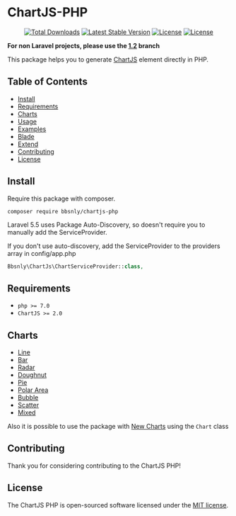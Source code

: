 # ChartJS-PHP

<p align="center">
<a href="https://packagist.org/packages/bbsnly/chartjs-php"><img src="https://poser.pugx.org/bbsnly/chartjs-php/d/total.svg" alt="Total Downloads"></a>
<a href="https://packagist.org/packages/bbsnly/chartjs-php"><img src="https://poser.pugx.org/bbsnly/chartjs-php/v/stable.svg" alt="Latest Stable Version"></a>
<a href="https://travis-ci.org/bbsnly/chartjs-php"><img src="https://travis-ci.org/bbsnly/chartjs-php.svg?branch=master" alt="License"></a>
<a href="https://packagist.org/packages/bbsnly/chartjs-php"><img src="https://poser.pugx.org/bbsnly/chartjs-php/license.svg" alt="License"></a>
</p>


**For non Laravel projects, please use the [1.2](https://github.com/bbsnly/chartjs-php/tree/1.2) branch**

This package helps you to generate [ChartJS](http://www.chartjs.org/ "ChartJS") element directly in PHP.


## Table of Contents
- [Install](#install)
- [Requirements](#requirements)
- [Charts](#charts)
- [Usage](usage)
- [Examples](examples)
- [Blade](blade)
- [Extend](extend)
- [Contributing](#contributing)
- [License](#license)


## Install
Require this package with composer.
```shell
composer require bbsnly/chartjs-php
```

Laravel 5.5 uses Package Auto-Discovery, so doesn't require you to manually add the ServiceProvider.

If you don't use auto-discovery, add the ServiceProvider to the providers array in config/app.php
```php
Bbsnly\ChartJs\ChartServiceProvider::class,
```


## Requirements
* `php >= 7.0`
* `ChartJS >= 2.0`


## Charts
* [Line](http://www.chartjs.org/docs/latest/charts/line.html)
* [Bar](http://www.chartjs.org/docs/latest/charts/bar.html)
* [Radar](http://www.chartjs.org/docs/latest/charts/radar.html)
* [Doughnut](http://www.chartjs.org/docs/latest/charts/doughnut.html)
* [Pie](http://www.chartjs.org/docs/latest/charts/doughnut.html)
* [Polar Area](http://www.chartjs.org/docs/latest/charts/polar.html)
* [Bubble](http://www.chartjs.org/docs/latest/charts/bubble.html)
* [Scatter](http://www.chartjs.org/docs/latest/charts/scatter.html)
* [Mixed](http://www.chartjs.org/docs/latest/charts/mixed.html)

Also it is possible to use the package with [New Charts](http://www.chartjs.org/docs/latest/developers/charts.html)
using the `Chart` class


## Contributing
Thank you for considering contributing to the ChartJS PHP!


## License
The ChartJS PHP is open-sourced software licensed under the
[MIT license](http://opensource.org/licenses/MIT).

